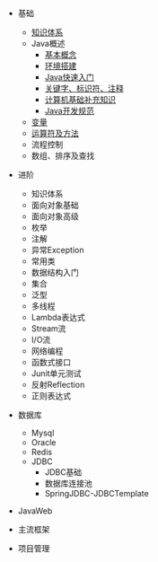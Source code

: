 <!-- 侧边栏-目录 -->

* 基础

    * [知识体系](base/a_01_知识体系.md)
    * Java概述
      * [基本概念](base/a_02_基本概念.md)
      * [环境搭建](base/a_03_环境搭建.md)
      * [Java快速入门](base/a_04Java快速入门.md)
      * [关键字、标识符、注释](base/a_05_关键字、标识符、注释.md)
      * [计算机基础补充知识](base/a_06_计算机基础补充知识.md)
      * [Java开发规范](base/a_07_Java开发规范.md)
    * [变量](base/a_08_变量.md)
    * [运算符及方法](base/a_09_运算符及方法.md)
    * 流程控制
    * 数组、排序及查找
* 进阶
    * 知识体系
    * 面向对象基础
    * 面向对象高级
    * 枚举
    * 注解
    * 异常Exception
    * 常用类
    * 数据结构入门
    * 集合
    * 泛型
    * 多线程
    * Lambda表达式
    * Stream流
    * I/O流
    * 网络编程
    * 函数式接口
    * Junit单元测试
    * 反射Reflection
    * 正则表达式
* 数据库
    * Mysql
    * Oracle
    * Redis
    * JDBC
        * JDBC基础
        * 数据库连接池
        * SpringJDBC-JDBCTemplate
* JavaWeb
* 主流框架
* 项目管理
